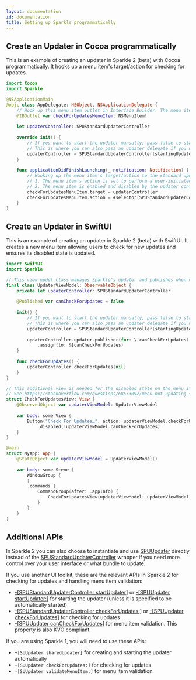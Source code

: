 ```yaml
---
layout: documentation
id: documentation
title: Setting up Sparkle programmatically
---
```


## Create an Updater in Cocoa programmatically

This is an example of creating an updater in Sparkle 2 (beta) with Cocoa programmatically. It hooks up a menu item's target/action for checking for updates.

```swift
import Cocoa
import Sparkle

@NSApplicationMain
@objc class AppDelegate: NSObject, NSApplicationDelegate {
    // Hook up this menu item outlet in Interface Builder. The menu item's title is typically "Check for Updates…"
    @IBOutlet var checkForUpdatesMenuItem: NSMenuItem!
    
    let updaterController: SPUStandardUpdaterController
    
    override init() {
        // If you want to start the updater manually, pass false to startingUpdater and call .startUpdater() later
        // This is where you can also pass an updater delegate if you need one
        updaterController = SPUStandardUpdaterController(startingUpdater: true, updaterDelegate: nil, userDriverDelegate: nil)
    }
    
    func applicationDidFinishLaunching(_ notification: Notification) {
        // Hooking up the menu item's target/action to the standard updater controller does two things:
        // 1. The menu item's action is set to perform a user-initiated check for new updates
        // 2. The menu item is enabled and disabled by the updater controller depending on -[SPUUpdater canCheckForUpdates]
        checkForUpdatesMenuItem.target = updaterController
        checkForUpdatesMenuItem.action = #selector(SPUStandardUpdaterController.checkForUpdates(_:))
    }
}
```

## Create an Updater in SwiftUI

This is an example of creating an updater in Sparkle 2 (beta) with SwiftUI. It creates a new menu item allowing users to check for new updates and ensures its disabled state is updated.

```swift
import SwiftUI
import Sparkle

// This view model class manages Sparkle's updater and publishes when new updates are allowed to be checked
final class UpdaterViewModel: ObservableObject {
    private let updaterController: SPUStandardUpdaterController
    
    @Published var canCheckForUpdates = false
    
    init() {
        // If you want to start the updater manually, pass false to startingUpdater and call .startUpdater() later
        // This is where you can also pass an updater delegate if you need one
        updaterController = SPUStandardUpdaterController(startingUpdater: true, updaterDelegate: nil, userDriverDelegate: nil)
        
        updaterController.updater.publisher(for: \.canCheckForUpdates)
            .assign(to: &$canCheckForUpdates)
    }
    
    func checkForUpdates() {
        updaterController.checkForUpdates(nil)
    }
}

// This additional view is needed for the disabled state on the menu item to work properly before Monterey.
// See https://stackoverflow.com/questions/68553092/menu-not-updating-swiftui-bug for more information
struct CheckForUpdatesView: View {
    @ObservedObject var updaterViewModel: UpdaterViewModel
    
    var body: some View {
        Button("Check For Updates…", action: updaterViewModel.checkForUpdates)
            .disabled(!updaterViewModel.canCheckForUpdates)
    }
}

@main
struct MyApp: App {
    @StateObject var updaterViewModel = UpdaterViewModel()
    
    var body: some Scene {
        WindowGroup {
        }
        .commands {
            CommandGroup(after: .appInfo) {
                CheckForUpdatesView(updaterViewModel: updaterViewModel)
            }
        }
    }
}
```

## Additional APIs

In Sparkle 2 you can also choose to instantiate and use [SPUUpdater](/documentation/api-reference/Classes/SPUUpdater.html) directly instead of the [SPUStandardUpdaterController](/documentation/api-reference/Classes/SPUStandardUpdaterController.html) wrapper if you need more control over your user interface or what bundle to update.

If you use another UI toolkit, these are the relevant APIs in Sparkle 2 for checking for updates and handling menu item validation:

* [-[SPUStandardUpdaterController startUpdater]](/documentation/api-reference/Classes/SPUStandardUpdaterController.html#/c:objc(cs)SPUStandardUpdaterController(im)startUpdater) or [-[SPUUpdater startUpdater:]](/documentation/api-reference/Classes/SPUUpdater.html#/c:objc(cs)SPUUpdater(im)startUpdater:) for starting the updater (unless it is specified to be automatically started)
* [-[SPUStandardUpdaterController checkForUpdates:]](/documentation/api-reference/Classes/SPUStandardUpdaterController.html#/c:objc(cs)SPUStandardUpdaterController(im)checkForUpdates:) or [-[SPUUpdater checkForUpdates]](/documentation/api-reference/Classes/SPUUpdater.html#/c:objc(cs)SPUUpdater(im)checkForUpdates) for checking for updates
* [-[SPUUpdater canCheckForUpdates]](/documentation/api-reference/Classes/SPUUpdater.html#/c:objc(cs)SPUUpdater(py)canCheckForUpdates) for menu item validation. This property is also KVO compliant.

If you are using Sparkle 1, you will need to use these APIs:

* `+[SUUpdater sharedUpdater]` for creating and starting the updater automatically
* `-[SUUpdater checkForUpdates:]` for checking for updates
* `-[SUUpdater validateMenuItem:]` for menu item validation
